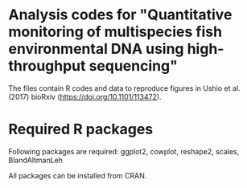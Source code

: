 # Analysis codes for "Quantitative monitoring of multispecies fish environmental DNA using high-throughput sequencing"
The files contain R codes and data to reproduce figures in Ushio et al. (2017) bioRxiv (https://doi.org/10.1101/113472).

# Required R packages
Following packages are required: ggplot2, cowplot, reshape2, scales, BlandAltmanLeh

All packages can be installed from CRAN.
